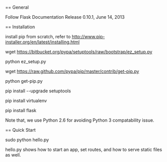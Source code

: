==
General

Follow Flask Documentation Release 0.10.1, June 14, 2013

==
Installation

install pip from scratch, refer to http://www.pip-installer.org/en/latest/installing.html

wget https://bitbucket.org/pypa/setuptools/raw/bootstrap/ez_setup.py

python ez_setup.py

wget https://raw.github.com/pypa/pip/master/contrib/get-pip.py

python get-pip.py

pip install --upgrade setuptools

pip install virtualenv

pip install flask

Note that, we use Python 2.6 for avoiding Python 3 compatability issue.

==
Quick Start

sudo python hello.py

hello.py shows how to start an app, set routes, and how to serve static files as well.
